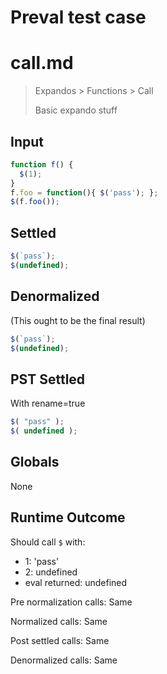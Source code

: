 # Preval test case

# call.md

> Expandos > Functions > Call
>
> Basic expando stuff

## Input

`````js filename=intro
function f() {
  $(1);
}
f.foo = function(){ $('pass'); };
$(f.foo());
`````


## Settled


`````js filename=intro
$(`pass`);
$(undefined);
`````


## Denormalized
(This ought to be the final result)

`````js filename=intro
$(`pass`);
$(undefined);
`````


## PST Settled
With rename=true

`````js filename=intro
$( "pass" );
$( undefined );
`````


## Globals


None


## Runtime Outcome


Should call `$` with:
 - 1: 'pass'
 - 2: undefined
 - eval returned: undefined

Pre normalization calls: Same

Normalized calls: Same

Post settled calls: Same

Denormalized calls: Same
